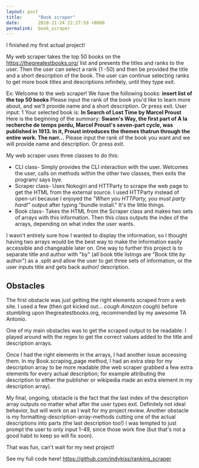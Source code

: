 ```yaml
---
layout: post
title:      "Book scraper"
date:       2018-11-24 22:27:59 +0000
permalink:  book_scraper
---
```



I finished my first actual project! 

My web scraper takes the top 50 books on the https://thegreatestbooks.org/ list and presents the titles and ranks to the user. Then the user can select a rank (1 -50) and then be provided the title and a short description of the book. 
The user can continue selecting ranks to get more book titles and descriptions infinitely, until they type exit. 

Ex:
Welcome to the web scraper!
We have the following books:
**insert list of the top 50 books**
Please input the rank of the book you'd like to learn more about, and we'll provide name and a short description. Or press exit. 
User input: 1
Your selected book is:
**In Search of Lost Time by Marcel Proust**
Here is the beginning of the summary:
**Swann's Way, the first part of A la recherche de temps perdu, Marcel Proust's seven-part cycle, was published in 1913. In it, Proust introduces the themes thatrun through the entire work. The narr...**
Please input the rank of the book you want and we will provide name and description. Or press exit.

My web scraper uses three classes to do this:
* CLI class- Simply provides the CLI interaction with the user. Welcomes the user, calls on methods within the other two classes, then exits the program/ says bye. 
* Scraper class- Uses Nokogiri and HTTParty to scrape the web page to get the HTML from the external source. I used HTTParty instead of open-uri because I enjoyed the *"When you HTTParty, you must party hard!"* output after typing "bundle install." It's the little things. 
* Book class- Takes the HTML from the Scraper class and makes two sets of arrays with this information. Then this class outputs the index of the arrays, depending on what index the user wants. 
 
I wasn't entirely sure how I wanted to display the information, so I thought having two arrays would be the best way to make the information easily accessible and changeable later on. One way to further this project is to separate title and author with "by" (all book title listings are "Book title *by* author") as a .split and allow the user to get three sets of information, or the user inputs title and gets back author/ description. 


## Obstacles
The first obstacle was just getting the right elements scraped from a web site. I used a few (then got kicked out...  *cough Amazon cough*) before stumbling upon thegreatestbooks.org, recommended by my awesome TA Antonio. 

One of my main obstacles was to get the scraped output to be readable. I played around with the regex to get the correct values added to the title and description arrays. 

Once I had the right elements in the arrays, I had another issue accessing them. In my Book.scraping_page method, I had an extra step for my description array to be more readable (the web scraper grabbed a few extra elements for every actual description; for example attributing the description to either the publisher or wikipedia made an extra element in my description array). 

My final, ongoing, obstacle is the fact that the last index of the description array outputs no matter what after the user types exit. Definitely not ideal behavior, but will work on as I wait for my project review. Another obstacle is my formatting-description-array-methods cutting one of the actual descriptions into parts (the last description too!) I was tempted to just prompt the user to only input 1-49, since those work fine (but that's not a good habit to keep so will fix soon).



That was fun, can't wait for my next project!

See my full code here!
https://github.com/indykiss/ranking_scraper







